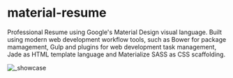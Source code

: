 # material-resume
Professional Resume using Google's Material Design visual language. Built using modern web development workflow tools, such as Bower for package mamagement, Gulp and plugins for web development task management, Jade as HTML template language and Materialize SASS as CSS scaffolding.

![_showcase](https://cloud.githubusercontent.com/assets/781670/6544935/fdec0634-c534-11e4-9aef-a0a1e298038f.png)
